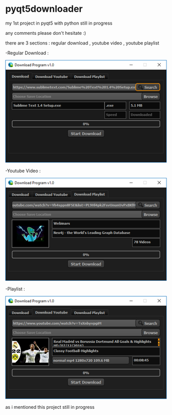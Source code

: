 # pyqt5downloader
my 1st project in pyqt5 with python still in progress 

any comments please don't hesitate :)

there are 3 sections : regular download , youtube video , youtube playlist

-Regular Download :

![](images/v1.0download.jpg)

-Youtube Video :

![](images/v1.0playlist.jpg)

-Playlist :

![](images/v1.0youtube.jpg)

as i mentioned this project still in progress 

